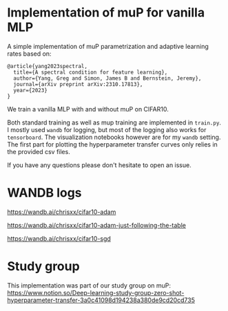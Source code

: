 # Implementation of muP for vanilla MLP

A simple implementation of muP parametrization and adaptive learning rates based on: 
```
@article{yang2023spectral,
  title={A spectral condition for feature learning},
  author={Yang, Greg and Simon, James B and Bernstein, Jeremy},
  journal={arXiv preprint arXiv:2310.17813},
  year={2023}
}
```

We train a vanilla MLP with and without muP on CIFAR10.

Both standard training as well as mup training are implemented in `train.py`. I mostly used `wandb` for logging, but most of the logging also works for `tensorboard`. The visualization notebooks however are for my `wandb` setting. The first part for plotting the hyperparameter transfer curves only relies in the provided csv files.

If you have any questions please don't hesitate to open an issue.

# WANDB logs

https://wandb.ai/chrisxx/cifar10-adam

https://wandb.ai/chrisxx/cifar10-adam-just-following-the-table

https://wandb.ai/chrisxx/cifar10-sgd

# Study group

This implementation was part of our study group on muP: https://www.notion.so/Deep-learning-study-group-zero-shot-hyperparameter-transfer-3a0c41098d194238a380de9cd20cd735
